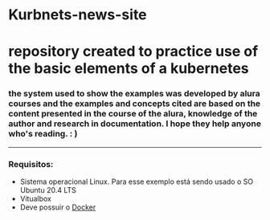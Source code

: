 # Kurbnets-news-site
# repository created to practice use of the basic elements of a kubernetes

<h3>the system used to show the examples was developed by alura courses and the examples and concepts cited are based on the content presented in the course of the alura, knowledge of the author and research in documentation. I hope they help anyone who's reading. : )</h3>


************

<h3>Requisitos:</h3>


<ul>
  <li>Sistema operacional Linux. Para esse exemplo está sendo usado o SO Ubuntu 20.4 LTS</a></li>
  <li>Vitualbox</li>
  <li>Deve possuir o <a href="https://docs.docker.com/engine/install/centos/">Docker</a> 
</ul>
